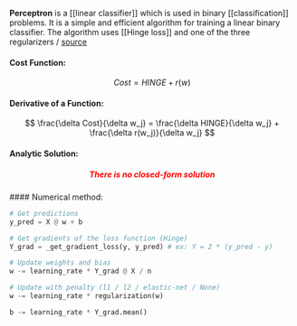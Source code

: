 **Perceptron** is a [[linear classifier]] which is used in binary [[classification]] problems. It is a simple and efficient algorithm for training a linear binary classifier. The algorithm uses [[Hinge loss]] and one of the three regularizers / [source](https://github.com/Djacon/skmini/blob/main/skmini/linear_model/_classification.py#L72)

#### Cost Function:
$$
Cost = HINGE + r(w)
$$

#### Derivative of a Function:
$$
\frac{\delta Cost}{\delta w_j} = \frac{\delta HINGE}{\delta w_j} + \frac{\delta r(w_j)}{\delta w_j}
$$

#### Analytic Solution:
<h5 align='center' style='color:red'>There is no closed-form solution</h5>
#### Numerical method:

```python
# Get predictions
y_pred = X @ w + b

# Get gradients of the loss function (Hinge)
Y_grad = _get_gradient_loss(y, y_pred) # ex: Y = 2 * (y_pred - y)

# Update weights and bias
w -= learning_rate * Y_grad @ X / n

# Update with penalty (l1 / l2 / elastic-net / None)
w -= learning_rate * regularization(w)

b -= learning_rate * Y_grad.mean()
```